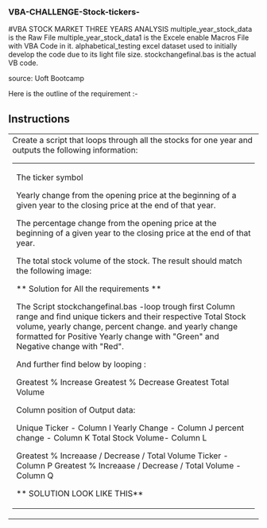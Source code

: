 ### VBA-CHALLENGE-Stock-tickers-

#VBA STOCK MARKET THREE YEARS ANALYSIS
multiple_year_stock_data is the Raw File
multiple_year_stock_data1 is the Excele enable Macros File with VBA Code in it.
alphabetical_testing excel dataset used to initially develop the code due to its light file size.
stockchangefinal.bas is the actual VB code.

<p align = "left">
<C:\Users\avina\Desktop\uoft_assignment\VBA challenge\Starter_Code\Images>
</p>

source: Uoft Bootcamp

Here is the outline of the requirement :-
## Instructions

<table><tr><td> Create a script that loops through all the stocks for one year and outputs the following information:<table><tr><td>

The ticker symbol

Yearly change from the opening price at the beginning of a given year to the closing price at the end of that year.

The percentage change from the opening price at the beginning of a given year to the closing price at the end of that year.

The total stock volume of the stock. The result should match the following image:




** Solution for All the requirements **

The Script stockchangefinal.bas -loop trough first Column range and find unique tickers and their respective Total Stock volume, yearly change, percent change. and yearly change formatted for Positive Yearly change with "Green" and Negative change with "Red".

And further find below by looping :

Greatest % Increase
Greatest % Decrease
Greatest Total Volume

Column position of Output data:

Unique Ticker -         Column I
Yearly Change -         Column J
percent change -        Column K
Total Stock Volume-     Column L

Greatest % Increaase / Decrease / Total Volume Ticker -     Column P
Greatest % Increaase / Decrease / Total Volume  -           Column Q

** SOLUTION LOOK LIKE THIS**


